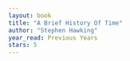 ```yaml
---
layout: book
title: "A Brief History Of Time"
author: "Stephen Hawking"
year_read: Previous Years
stars: 5
---
```


